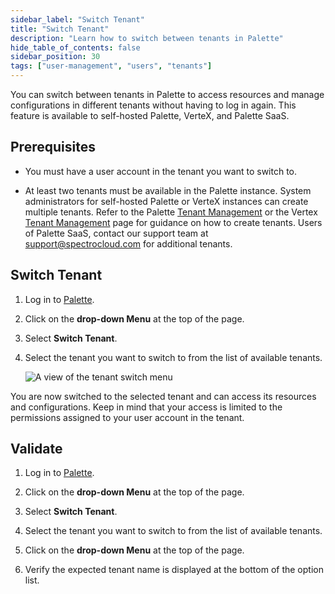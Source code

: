 ```yaml
---
sidebar_label: "Switch Tenant"
title: "Switch Tenant"
description: "Learn how to switch between tenants in Palette"
hide_table_of_contents: false
sidebar_position: 30
tags: ["user-management", "users", "tenants"]
---
```


You can switch between tenants in Palette to access resources and manage configurations in different tenants without
having to log in again. This feature is available to self-hosted Palette, VerteX, and Palette SaaS.

## Prerequisites

- You must have a user account in the tenant you want to switch to.

- At least two tenants must be available in the Palette instance. System administrators for self-hosted Palette or
  VerteX instances can create multiple tenants. Refer to the Palette
  [Tenant Management](../../enterprise-version/system-management/tenant-management.md) or the Vertex
  [Tenant Management](../../vertex/system-management/tenant-management.md) page for guidance on how to create tenants.
  Users of Palette SaaS, contact our support team at [support@spectrocloud.com](mailto:support@spectrocloud.com) for
  additional tenants.

## Switch Tenant

1. Log in to [Palette](https://console.spectrocloud.com).

2. Click on the **drop-down Menu** at the top of the page.

3. Select **Switch Tenant**.

4. Select the tenant you want to switch to from the list of available tenants.

   ![A view of the tenant switch menu](/user-management_authentication_switch-tenant_tenant-selection.webp)

You are now switched to the selected tenant and can access its resources and configurations. Keep in mind that your
access is limited to the permissions assigned to your user account in the tenant.

## Validate

1. Log in to [Palette](https://console.spectrocloud.com).

2. Click on the **drop-down Menu** at the top of the page.

3. Select **Switch Tenant**.

4. Select the tenant you want to switch to from the list of available tenants.

5. Click on the **drop-down Menu** at the top of the page.

6. Verify the expected tenant name is displayed at the bottom of the option list.
